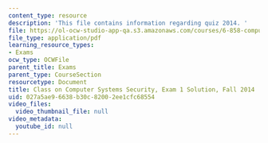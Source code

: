 ```yaml
---
content_type: resource
description: 'This file contains information regarding quiz 2014. '
file: https://ol-ocw-studio-app-qa.s3.amazonaws.com/courses/6-858-computer-systems-security-fall-2014/027a5ae96638b30c82002ee1cfc68554_MIT6_858F14_q14_1_sol.pdf
file_type: application/pdf
learning_resource_types:
- Exams
ocw_type: OCWFile
parent_title: Exams
parent_type: CourseSection
resourcetype: Document
title: Class on Computer Systems Security, Exam 1 Solution, Fall 2014
uid: 027a5ae9-6638-b30c-8200-2ee1cfc68554
video_files:
  video_thumbnail_file: null
video_metadata:
  youtube_id: null
---
```


